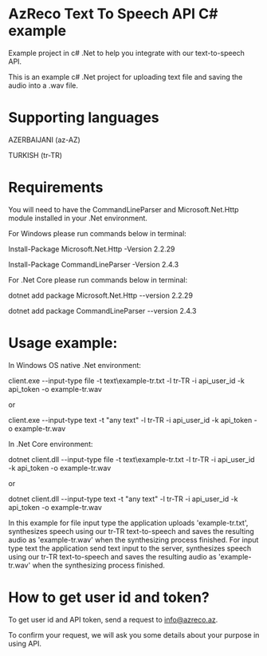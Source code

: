 # AzReco Text To Speech API C# example
Example project in c# .Net to help you integrate with our text-to-speech API.

This is an example c# .Net project for uploading text file and saving the audio into a .wav file.

# Supporting languages
AZERBAIJANI (az-AZ)

TURKISH  (tr-TR)

# Requirements

You will need to have the CommandLineParser and Microsoft.Net.Http module installed in your .Net environment.

For Windows please run commands below in terminal:

Install-Package Microsoft.Net.Http -Version 2.2.29

Install-Package CommandLineParser -Version 2.4.3
 
 
For .Net Core please run commands below in terminal:

dotnet add package Microsoft.Net.Http --version 2.2.29

dotnet add package CommandLineParser --version 2.4.3

# Usage example:
In Windows OS native .Net environment:

client.exe --input-type file -t text\\example-tr.txt -l tr-TR -i api_user_id -k api_token -o example-tr.wav  

or

client.exe --input-type text -t "any text" -l tr-TR -i api_user_id -k api_token -o example-tr.wav 

In .Net Core environment:

dotnet client.dll --input-type file -t text\\example-tr.txt -l tr-TR -i api_user_id -k api_token -o example-tr.wav

or

dotnet client.dll --input-type text -t "any text" -l tr-TR -i api_user_id -k api_token -o example-tr.wav

In this example for file input type the application uploads 'example-tr.txt', synthesizes speech using our tr-TR text-to-speech and saves the resulting audio as 'example-tr.wav' when the synthesizing process finished. For input type text the application send text input to the server, synthesizes speech using our tr-TR text-to-speech and saves the resulting audio as 'example-tr.wav' when the synthesizing process finished.


# How to get user id and token?

To get user id and API token, send a request to info@azreco.az.

To confirm your request, we will ask you some details about your purpose in using API.
